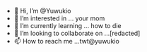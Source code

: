 - 👋 Hi, I’m @Yuwukio
- 👀 I’m interested in ... your mom
- 🌱 I’m currently learning ... how to die  
- 💞️ I’m looking to collaborate on ...[redacted]
- 📫 How to reach me ...twt@yuwukio 

<!---
Yuwukio/Yuwukio is a ✨ special ✨ repository because its `README.md` (this file) appears on your GitHub profile.
You can click the Preview link to take a look at your changes.
--->
